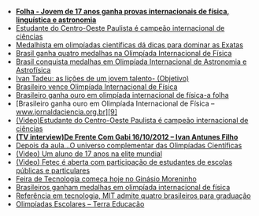 - [**Folha - Jovem de 17 anos ganha provas internacionais de física, linguística e astronomia**][1]
- [Estudante do Centro-Oeste Paulista é campeão internacional de ciências][2]
- [Medalhista em olimpíadas científicas dá dicas para dominar as Exatas][3]
- [Brasil ganha quatro medalhas na Olimpíada Internacional de Física][4]
- [Brasil conquista medalhas em Olimpíada Internacional de Astronomia e Astrofísica][5]
- [Ivan Tadeu: as lições de um jovem talento- (Objetivo)][6]
- [Brasileiro vence Olimpíada Internacional de Física][7]
- [Brasileiro ganha ouro em olimpíada internacional de física-a folha][8]
- [Brasileiro ganha ouro em Olimpíada Internacional de Física – www.jornaldaciencia.org.br][9]
- [(Video)Estudante do Centro-Oeste Paulista é campeão internacional de ciências][10]
- [**(TV interview)De Frente Com Gabi 16/10/2012 – Ivan Antunes Filho**][11]
- [Depois da aula…O universo complementar das Olimpíadas Científicas][12]
- [(Video) Um aluno de 17 anos na elite mundial][13]
- [(Video) Fetec é aberta com participação de estudantes de escolas públicas e particulares][14]
- [Feira de Tecnologia começa hoje no Ginásio Moreninho][15]
- [Brasileiros ganham medalhas em olimpíada internacional de física][16]
- [Referência em tecnologia, MIT admite quatro brasileiros para graduação][17]
- [Olimpíadas Escolares – Terra Educação][18]


[1]: http://www1.folha.uol.com.br/educacao/1144885-jovem-de-17-anos-ganha-provas-internacionais-de-fisica-linguistica-e-astronomia.shtml
[2]: http://g1.globo.com/sp/bauru-marilia/noticia/2012/08/estudante-do-centro-oeste-paulista-e-campeao-internacional-de-ciencias.html
[3]: http://extra.globo.com/noticias/educacao/vida-de-calouro/medalhista-em-olimpiadas-cientificas-da-dicas-para-dominar-as-exatas-5967334.html
[4]: http://g1.globo.com/vestibular-e-educacao/noticia/2012/07/brasil-ganha-quatro-medalhas-na-olimpiada-internacional-de-fisica.html
[5]: http://odia.ig.com.br/portal/cienciaesaude/brasil-conquista-medalhas-em-olimp%C3%ADada-internacional-de-astronomia-e-astrof%C3%ADsica-1.476164
[6]: http://www.objetivo.br/noticias.asp?id=3801
[7]: http://www.brasil.gov.br/noticias/arquivos/2012/08/1o/olimpiada-internacional-de-fisica-da-medalha-de-ouro-a-brasileiro
[8]: http://www.afolha.com.br/suplementos.php?noticia=767
[9]: http://www.jornaldaciencia.org.br/Detalhe.jsp?id=83527
[10]: http://globotv.globo.com/tv-tem-interior-sp/tem-noticias-1a-edicao-baurumarilia/v/estudante-do-centro-oeste-paulista-e-campeao-internacional-de-ciencias/2106698/
[11]: http://www.sbt.com.br/defrentecomgabi/noticias/10939/Ja-paquerei-uma-menina-falando-das-estrelas-diz-o-campeao-do-intelecto-Ivan-Antunes-Filho.html
[12]: http://www.atitudesaopaulo.com.br/?p=8167
[13]: http://jornaldagazeta.tvgazeta.com.br/index.php?option=com_videoflow&task=play&id=7947
[14]: http://globotv.globo.com/tv-morena/mstv-1a-edicao-campo-grande/v/fetec-e-aberta-com-participacao-de-estudantes-de-escolas-publicas-e-particulares/2204230/
[15]: http://www.correiodoestado.com.br/noticias/feira-de-tecnologia-comeca-hoje-no-ginasio-moreninho_163798/
[16]: http://g1.globo.com/educacao/noticia/2011/07/brasileiros-ganham-medalhas-em-olimpiada-internacional-de-fisica.html
[17]: http://g1.globo.com/educacao/noticia/2013/03/referencia-em-tecnologia-mit-admite-quatro-brasileiros-para-graduacao.html   
[18]: http://www.terra.com.br/noticias/educacao/infograficos/olimpiadas-escolares/


